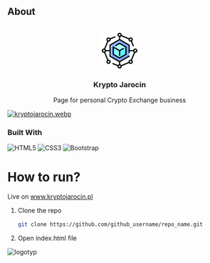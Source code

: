 ## About 


<br />
<div align="center">
  <a href="https://github.com/g4n3sha5/Krypto-Jarocin">
    <img src="assets/img/favicon.png" alt="Logo" width="80" height="80">
  </a>

  
<h3 align="center">Krypto Jarocin</h3>

  <p align="center">
   Page for personal Crypto Exchange business
    
  </p>
</div>

[![kryptojarocin.webp](https://i.postimg.cc/xjZ3n2Yj/kryptojarocin.webp)](www.kryptojarocin.pl)

### Built With

![HTML5](https://img.shields.io/badge/html5-%23E34F26.svg?style=for-the-badge&logo=html5&logoColor=white)
![CSS3](https://img.shields.io/badge/css3-%231572B6.svg?style=for-the-badge&logo=css3&logoColor=white)
![Bootstrap](https://img.shields.io/badge/bootstrap-%238511FA.svg?style=for-the-badge&logo=bootstrap&logoColor=white)



# How to run?
Live on www.kryptojarocin.pl
1. Clone the repo
   ```sh
   git clone https://github.com/github_username/repo_name.git
   ```
2. Open index.html file
   


![logotyp](https://user-images.githubusercontent.com/116462435/224021822-0c249b11-91f2-4658-a612-d608193155a5.png)
